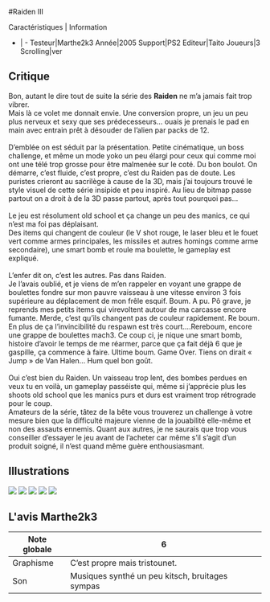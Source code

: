 #Raiden III

Caractéristiques | Information
- | -
Testeur|Marthe2k3
Année|2005
Support|PS2
Editeur|Taito
Joueurs|3
Scrolling|ver

## Critique
Bon, autant le dire tout de suite la série des <b>Raiden</b> ne m’a jamais fait trop vibrer.<br/>Mais là ce volet me donnait envie. Une conversion propre, un jeu un peu plus nerveux et sexy que ses prédecesseurs… ouais je prenais le pad en main avec entrain prêt à désouder de l’alien par packs de 12.<br/><br/>D’emblée on est séduit par la présentation. Petite cinématique, un boss challenge, et même un mode yoko un peu élargi pour ceux qui comme moi ont une télé trop grosse pour être malmenée sur le coté. Du bon boulot. On démarre, c’est fluide, c’est propre, c’est du Raiden pas de doute. Les puristes crieront au sacrilège à cause de la 3D, mais j’ai toujours trouvé le style visuel de cette série insipide et peu inspiré. Au lieu de bitmap passe partout on a droit à de la 3D passe partout, après tout pourquoi pas…<br/><br/>Le jeu est résolument old school et ça change un peu des manics, ce qui n’est ma foi pas déplaisant.<br/>Des items qui changent de couleur (le V shot rouge, le laser bleu et le fouet vert comme armes principales, les missiles et autres homings comme arme secondaire), une smart bomb et roule ma boulette, le gameplay est expliqué.<br/><br/>L’enfer dit on, c’est les autres. Pas dans Raiden. <br/>Je l’avais oublié, et je viens de m’en rappeler en voyant une grappe de boulettes fondre sur mon pauvre vaisseau à une vitesse environ 3 fois supérieure au déplacement de mon frêle esquif. Boum. A pu. Pô grave, je reprends mes petits items qui virevoltent autour de ma carcasse encore fumante. Merde, c’est qu’ils changent pas de couleur rapidement. Re boum. En plus de ça l’invincibilité du respawn est très court….Rereboum, encore une grappe de boulettes mach3. Ce coup ci, je nique une smart bomb, histoire d’avoir le temps de me réarmer, parce que ça fait déjà 6 que je gaspille, ça commence à faire. Ultime boum. Game Over. Tiens on dirait « Jump » de Van Halen… Hum quel bon goût.<br/><br/>Oui c’est bien du Raiden. Un vaisseau trop lent, des bombes perdues en veux tu en voilà, un gameplay passéiste qui, même si j’apprécie plus les shoots old school que les manics purs et durs est vraiment trop rétrograde pour le coup.<br/>Amateurs de la série, tâtez de la bête vous trouverez un challenge à votre mesure bien que la difficulté majeure vienne de la jouabilité elle-même et non des assauts ennemis. Quant aux autres, je ne saurais que trop vous conseiller d’essayer le jeu avant de l’acheter car même s’il s’agit d’un produit soigné, il n’est quand même guère enthousiasmant.

## Illustrations
![](http://www.shmup.com/images/thumbs/img_fiche_1_842.jpg)
![](http://www.shmup.com/images/thumbs/img_fiche_2_842.jpg)
![](http://www.shmup.com/images/thumbs/img_fiche_3_842.jpg)
![](http://www.shmup.com/images/thumbs/)
![](http://www.shmup.com/images/thumbs/)

## L'avis Marthe2k3
Note globale|6
-|-
Graphisme|C’est propre mais tristounet.
Son|Musiques synthé un peu kitsch, bruitages sympas
